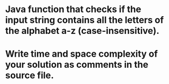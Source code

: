 # Java function that checks if the input string contains all the letters of the alphabet a-z (case-insensitive). 
# Write time and space complexity of your solution as comments in the source file.
